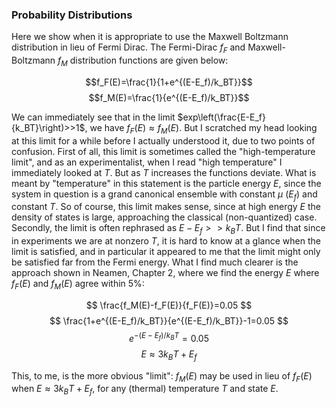 ### Probability Distributions

Here we show when it is appropriate to use the Maxwell Boltzmann distribution in lieu of Fermi Dirac. The Fermi-Dirac $f_F$ and Maxwell-Boltzmann $f_M$ distribution functions are given below:

$$f_F(E)=\frac{1}{1+e^{(E-E_f)/k_BT}}$$
$$f_M(E)=\frac{1}{e^{(E-E_f)/k_BT}}$$

We can immediately see that in the limit $exp\left(\frac{E-E_f}{k_BT}\right)>>1$, we have $f_F(E)\approx f_M(E)$. But I scratched my head looking at this limit for a while before I actually understood it, due to two points of confusion. First of all, this limit is sometimes called the "high-temperature limit", and as an experimentalist, when I read "high temperature" I immediately looked at $T$. But as $T$ increases the functions deviate. What is meant by "temperature" in this statement is the particle energy $E$, since the system in question is a grand canonical ensemble with constant $\mu$ ($E_f$) and constant $T$. So of course, this limit makes sense, since at high energy $E$ the density of states is large, approaching the classical (non-quantized) case. Secondly, the limit is often rephrased as $E-E_f>>k_BT$. But I find that since in experiments we are at nonzero $T$, it is hard to know at a glance when the limit is satisfied, and in particular it appeared to me that the limit might only be satisfied far from the Fermi energy. What I find much clearer is the approach shown in Neamen, Chapter 2, where we find the energy $E$ where $f_F(E)$ and $f_M(E)$ agree within 5%:

$$ \frac{f_M(E)-f_F(E)}{f_F(E)}=0.05 $$
$$ \frac{1+e^{(E-E_f)/k_BT}}{e^{(E-E_f)/k_BT}}-1=0.05 $$
$$ e^{-(E-E_f)/k_BT}=0.05 $$
$$ E \approx 3 k_BT +E_f $$

This, to me, is the more obvious "limit": $f_M(E)$ may be used in lieu of $f_F(E)$ when $E \approx 3 k_BT +E_f$, for any (thermal) temperature $T$ and state $E$.
